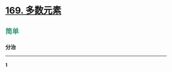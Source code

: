 # [169. 多数元素](https://leetcode.cn/problems/majority-element/)   
## <font color=#2C9678>简单</font>  
### **分治**
***
#### 1
```cpp

```